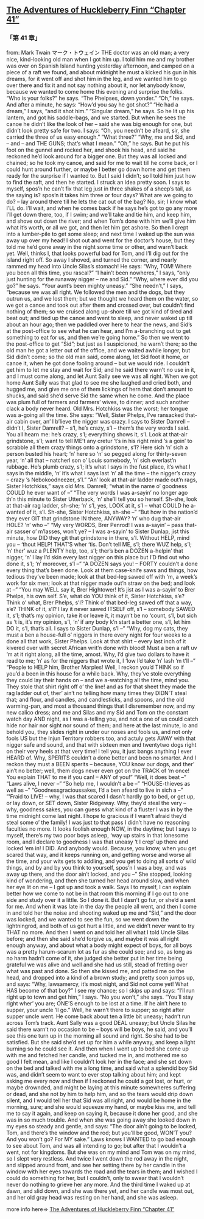 ## [The Adventures of Huckleberry Finn “Chapter 41”](https://www.beanreading.com/ja/article/807?source=github )  
###  「第 41 章」 
  from:  Mark Twain マーク・トウェイン 
THE doctor was an old man; a very nice, kind-looking old man when I got him up. I told him me and my brother was over on Spanish Island hunting yesterday afternoon, and camped on a piece of a raft we found, and about midnight he must a kicked his gun in his dreams, for it went off and shot him in the leg, and we wanted him to go over there and fix it and not say nothing about it, nor let anybody know, because we wanted to come home this evening and surprise the folks.
“Who is your folks?” he says.
“The Phelpses, down yonder.”
“Oh,” he says. And after a minute, he says:
“How’d you say he got shot?”
“He had a dream,” I says, “and it shot him.”
“Singular dream,” he says.
So he lit up his lantern, and got his saddle-bags, and we started. But when he sees the canoe he didn’t like the look of her – said she was big enough for one, but didn’t look pretty safe for two. I says:
“Oh, you needn’t be afeard, sir, she carried the three of us easy enough.”
“What three?”
“Why, me and Sid, and – and – and THE GUNS; that’s what I mean.”
“Oh,” he says.
But he put his foot on the gunnel and rocked her, and shook his head, and said he reckoned he’d look around for a bigger one. But they was all locked and chained; so he took my canoe, and said for me to wait till he come back, or I could hunt around further, or maybe I better go down home and get them ready for the surprise if I wanted to. But I said I didn’t; so I told him just how to find the raft, and then he started.
I struck an idea pretty soon. I says to myself, spos’n he can’t fix that leg just in three shakes of a sheep’s tail, as the saying is? spos’n it takes him three or four days? What are we going to do? – lay around there till he lets the cat out of the bag? No, sir; I know what I’LL do. I’ll wait, and when he comes back if he says he’s got to go any more I’ll get down there, too, if I swim; and we’ll take and tie him, and keep him, and shove out down the river; and when Tom’s done with him we’ll give him what it’s worth, or all we got, and then let him get ashore.
So then I crept into a lumber-pile to get some sleep; and next time I waked up the sun was away up over my head! I shot out and went for the doctor’s house, but they told me he’d gone away in the night some time or other, and warn’t back yet. Well, thinks I, that looks powerful bad for Tom, and I’ll dig out for the island right off. So away I shoved, and turned the corner, and nearly rammed my head into Uncle Silas’s stomach! He says:
“Why, TOM! Where you been all this time, you rascal?”
“I hain’t been nowheres,” I says, “only just hunting for the runaway nigger – me and Sid.”
“Why, where ever did you go?” he says. “Your aunt’s been mighty uneasy.”
“She needn’t,” I says, “because we was all right. We followed the men and the dogs, but they outrun us, and we lost them; but we thought we heard them on the water, so we got a canoe and took out after them and crossed over, but couldn’t find nothing of them; so we cruised along up-shore till we got kind of tired and beat out; and tied up the canoe and went to sleep, and never waked up till about an hour ago; then we paddled over here to hear the news, and Sid’s at the post-office to see what he can hear, and I’m a-branching out to get something to eat for us, and then we’re going home.”
So then we went to the post-office to get “Sid”; but just as I suspicioned, he warn’t there; so the old man he got a letter out of the office, and we waited awhile longer, but Sid didn’t come; so the old man said, come along, let Sid foot it home, or canoe it, when he got done fooling around – but we would ride. I couldn’t get him to let me stay and wait for Sid; and he said there warn’t no use in it, and I must come along, and let Aunt Sally see we was all right.
When we got home Aunt Sally was that glad to see me she laughed and cried both, and hugged me, and give me one of them lickings of hern that don’t amount to shucks, and said she’d serve Sid the same when he come.
And the place was plum full of farmers and farmers’ wives, to dinner; and such another clack a body never heard. Old Mrs. Hotchkiss was the worst; her tongue was a-going all the time. She says:
“Well, Sister Phelps, I’ve ransacked that-air cabin over, an’ I b’lieve the nigger was crazy. I says to Sister Damrell – didn’t I, Sister Damrell? – s’I, he’s crazy, s’I – them’s the very words I said. You all hearn me: he’s crazy, s’I; everything shows it, s’I. Look at that-air grindstone, s’I; want to tell ME’t any cretur ‘t’s in his right mind ’s a goin’ to scrabble all them crazy things onto a grindstone, s’I? Here sich ‘n’ sich a person busted his heart; ‘n’ here so ‘n’ so pegged along for thirty-seven year, ‘n’ all that – natcherl son o’ Louis somebody, ‘n’ sich everlast’n rubbage. He’s plumb crazy, s’I; it’s what I says in the fust place, it’s what I says in the middle, ‘n’ it’s what I says last ‘n’ all the time – the nigger’s crazy – crazy ’s Nebokoodneezer, s’I.”
“An’ look at that-air ladder made out’n rags, Sister Hotchkiss,” says old Mrs. Damrell; “what in the name o’ goodness COULD he ever want of –”
“The very words I was a-sayin’ no longer ago th’n this minute to Sister Utterback, ‘n’ she’ll tell you so herself. Sh-she, look at that-air rag ladder, sh-she; ‘n’ s’I, yes, LOOK at it, s’I – what COULD he a-wanted of it, s’I. Sh-she, Sister Hotchkiss, sh-she –”
“But how in the nation’d they ever GIT that grindstone IN there, ANYWAY? ‘n’ who dug that-air HOLE? ‘n’ who –”
“My very WORDS, Brer Penrod! I was a-sayin’ – pass that-air sasser o’ m’lasses, won’t ye? – I was a-sayin’ to Sister Dunlap, jist this minute, how DID they git that grindstone in there, s’I. Without HELP, mind you – ‘thout HELP! THAT’S wher ‘tis. Don’t tell ME, s’I; there WUZ help, s’I; ‘n’ ther’ wuz a PLENTY help, too, s’I; ther’s ben a DOZEN a-helpin’ that nigger, ‘n’ I lay I’d skin every last nigger on this place but I’D find out who done it, s’I; ‘n’ moreover, s’I –”
“A DOZEN says you! – FORTY couldn’t a done every thing that’s been done. Look at them case-knife saws and things, how tedious they’ve been made; look at that bed-leg sawed off with ‘m, a week’s work for six men; look at that nigger made out’n straw on the bed; and look at –”
“You may WELL say it, Brer Hightower! It’s jist as I was a-sayin’ to Brer Phelps, his own self. S’e, what do YOU think of it, Sister Hotchkiss, s’e? Think o’ what, Brer Phelps, s’I? Think o’ that bed-leg sawed off that a way, s’e? THINK of it, s’I? I lay it never sawed ITSELF off, s’I – somebody SAWED it, s’I; that’s my opinion, take it or leave it, it mayn’t be no ‘count, s’I, but sich as ‘t is, it’s my opinion, s’I, ‘n’ if any body k’n start a better one, s’I, let him DO it, s’I, that’s all. I says to Sister Dunlap, s’I –”
“Why, dog my cats, they must a ben a house-full o’ niggers in there every night for four weeks to a done all that work, Sister Phelps. Look at that shirt – every last inch of it kivered over with secret African writ’n done with blood! Must a ben a raft uv ‘m at it right along, all the time, amost. Why, I’d give two dollars to have it read to me; ‘n’ as for the niggers that wrote it, I ‘low I’d take ‘n’ lash ‘m t’ll –”
“People to HELP him, Brother Marples! Well, I reckon you’d THINK so if you’d a been in this house for a while back. Why, they’ve stole everything they could lay their hands on – and we a-watching all the time, mind you. They stole that shirt right off o’ the line! and as for that sheet they made the rag ladder out of, ther’ ain’t no telling how many times they DIDN’T steal that; and flour, and candles, and candlesticks, and spoons, and the old warming-pan, and most a thousand things that I disremember now, and my new calico dress; and me and Silas and my Sid and Tom on the constant watch day AND night, as I was a-telling you, and not a one of us could catch hide nor hair nor sight nor sound of them; and here at the last minute, lo and behold you, they slides right in under our noses and fools us, and not only fools US but the Injun Territory robbers too, and actuly gets AWAY with that nigger safe and sound, and that with sixteen men and twentytwo dogs right on their very heels at that very time! I tell you, it just bangs anything I ever HEARD of. Why, SPERITS couldn’t a done better and been no smarter. And I reckon they must a BEEN sperits – because, YOU know our dogs, and ther’ ain’t no better; well, them dogs never even got on the TRACK of ‘m once! You explain THAT to me if you can! – ANY of you!”
“Well, it does beat –”
“Laws alive, I never –”
“So help me, I wouldn’t a be –”
“HOUSE-thieves as well as –”
“Goodnessgracioussakes, I’d a ben afeard to live in sich a –”
”’Fraid to LIVE! – why, I was that scared I dasn’t hardly go to bed, or get up, or lay down, or SET down, Sister Ridgeway. Why, they’d steal the very – why, goodness sakes, you can guess what kind of a fluster I was in by the time midnight come last night. I hope to gracious if I warn’t afraid they’d steal some o’ the family! I was just to that pass I didn’t have no reasoning faculties no more. It looks foolish enough NOW, in the daytime; but I says to myself, there’s my two poor boys asleep, ‘way up stairs in that lonesome room, and I declare to goodness I was that uneasy ‘t I crep’ up there and locked ‘em in! I DID. And anybody would. Because, you know, when you get scared that way, and it keeps running on, and getting worse and worse all the time, and your wits gets to addling, and you get to doing all sorts o’ wild things, and by and by you think to yourself, spos’n I was a boy, and was away up there, and the door ain’t locked, and you –” She stopped, looking kind of wondering, and then she turned her head around slow, and when her eye lit on me – I got up and took a walk.
Says I to myself, I can explain better how we come to not be in that room this morning if I go out to one side and study over it a little. So I done it. But I dasn’t go fur, or she’d a sent for me. And when it was late in the day the people all went, and then I come in and told her the noise and shooting waked up me and “Sid,” and the door was locked, and we wanted to see the fun, so we went down the lightningrod, and both of us got hurt a little, and we didn’t never want to try THAT no more. And then I went on and told her all what I told Uncle Silas before; and then she said she’d forgive us, and maybe it was all right enough anyway, and about what a body might expect of boys, for all boys was a pretty harum-scarum lot as fur as she could see; and so, as long as no harm hadn’t come of it, she judged she better put in her time being grateful we was alive and well and she had us still, stead of fretting over what was past and done. So then she kissed me, and patted me on the head, and dropped into a kind of a brown study; and pretty soon jumps up, and says:
“Why, lawsamercy, it’s most night, and Sid not come yet! What HAS become of that boy?”
I see my chance; so I skips up and says:
“I’ll run right up to town and get him,” I says.
“No you won’t,” she says. “You’ll stay right wher’ you are; ONE’S enough to be lost at a time. If he ain’t here to supper, your uncle ‘ll go.”
Well, he warn’t there to supper; so right after supper uncle went.
He come back about ten a little bit uneasy; hadn’t run across Tom’s track. Aunt Sally was a good DEAL uneasy; but Uncle Silas he said there warn’t no occasion to be – boys will be boys, he said, and you’ll see this one turn up in the morning all sound and right. So she had to be satisfied. But she said she’d set up for him a while anyway, and keep a light burning so he could see it.
And then when I went up to bed she come up with me and fetched her candle, and tucked me in, and mothered me so good I felt mean, and like I couldn’t look her in the face; and she set down on the bed and talked with me a long time, and said what a splendid boy Sid was, and didn’t seem to want to ever stop talking about him; and kept asking me every now and then if I reckoned he could a got lost, or hurt, or maybe drownded, and might be laying at this minute somewheres suffering or dead, and she not by him to help him, and so the tears would drip down silent, and I would tell her that Sid was all right, and would be home in the morning, sure; and she would squeeze my hand, or maybe kiss me, and tell me to say it again, and keep on saying it, because it done her good, and she was in so much trouble. And when she was going away she looked down in my eyes so steady and gentle, and says:
“The door ain’t going to be locked, Tom, and there’s the window and the rod; but you’ll be good, WON’T you? And you won’t go? For MY sake.”
Laws knows I WANTED to go bad enough to see about Tom, and was all intending to go; but after that I wouldn’t a went, not for kingdoms.
But she was on my mind and Tom was on my mind, so I slept very restless. And twice I went down the rod away in the night, and slipped around front, and see her setting there by her candle in the window with her eyes towards the road and the tears in them; and I wished I could do something for her, but I couldn’t, only to swear that I wouldn’t never do nothing to grieve her any more. And the third time I waked up at dawn, and slid down, and she was there yet, and her candle was most out, and her old gray head was resting on her hand, and she was asleep.


more info here=>   [The Adventures of Huckleberry Finn “Chapter 41”](https://www.beanreading.com/ja/article/807?source=github ) 

